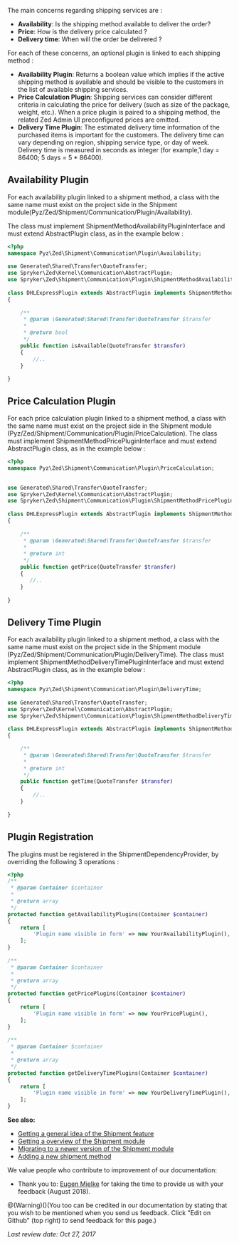 The main concerns regarding shipping services are :

* **Availability**: Is the shipping method available to deliver the order?
* **Price**: How is the delivery price calculated ?
* **Delivery time**: When will the order be delivered ?

For each of these concerns, an optional plugin is linked to each shipping method :

* **Availability Plugin**: Returns a boolean value which implies if the active shipping method is available and should be visible to the customers in the list of available shipping services.
* **Price Calculation Plugin**: Shipping services can consider different criteria in calculating the price for delivery (such as size of the package, weight, etc.). When a price plugin is paired to a shipping method, the related Zed Admin UI preconfigured prices are omitted.
* **Delivery Time Plugin**: The estimated delivery time information of the purchased items is important for the customers. The delivery time can vary depending on region, shipping service type, or day of week. Delivery time is measured in seconds as integer (for example,1 day = 86400; 5 days = 5 * 86400).

## Availability Plugin

For each availability plugin linked to a shipment method, a class with the same name must exist on the project side in the Shipment module(Pyz/Zed/Shipment/Communication/Plugin/Availability).

The class must implement ShipmentMethodAvailabilityPluginInterface and must extend AbstractPlugin class, as in the example below :

```php
<?php
namespace Pyz\Zed\Shipment\Communication\Plugin\Availability;
 
use Generated\Shared\Transfer\QuoteTransfer;
use Spryker\Zed\Kernel\Communication\AbstractPlugin;
use Spryker\Zed\Shipment\Communication\Plugin\ShipmentMethodAvailabilityPluginInterface;
 
class DHLExpressPlugin extends AbstractPlugin implements ShipmentMethodAvailabilityPluginInterface
{
 
    /**
     * @param \Generated\Shared\Transfer\QuoteTransfer $transfer
     *
     * @return bool
     */
    public function isAvailable(QuoteTransfer $transfer)
    {
        //..
    }
 
}
```

## Price Calculation Plugin

For each price calculation plugin linked to a shipment method, a class with the same name must exist on the project side in the Shipment module (Pyz/Zed/Shipment/Communication/Plugin/PriceCalculation). The class must implement ShipmentMethodPricePluginInterface and must extend AbstractPlugin class, as in the example below :

```php
<?php
namespace Pyz\Zed\Shipment\Communication\Plugin\PriceCalculation;
 

use Generated\Shared\Transfer\QuoteTransfer;
use Spryker\Zed\Kernel\Communication\AbstractPlugin;
use Spryker\Zed\Shipment\Communication\Plugin\ShipmentMethodPricePluginInterface;
 
class DHLExpressPlugin extends AbstractPlugin implements ShipmentMethodPricePluginInterface
{
 
    /**
     * @param \Generated\Shared\Transfer\QuoteTransfer $transfer
     *
     * @return int
     */
    public function getPrice(QuoteTransfer $transfer)
    {
       //..
    }
 
}
```

## Delivery Time Plugin

For each availability plugin linked to a shipment method, a class with the same name must exist on the project side in the Shipment module (Pyz/Zed/Shipment/Communication/Plugin/DeliveryTime). The class must implement ShipmentMethodDeliveryTimePluginInterface and must extend AbstractPlugin class, as in the example below :

```php
<?php
namespace Pyz\Zed\Shipment\Communication\Plugin\DeliveryTime;
 
use Generated\Shared\Transfer\QuoteTransfer;
use Spryker\Zed\Kernel\Communication\AbstractPlugin;
use Spryker\Zed\Shipment\Communication\Plugin\ShipmentMethodDeliveryTimePluginInterface;
 
class DHLExpressPlugin extends AbstractPlugin implements ShipmentMethodDeliveryTimePluginInterface
{

    /**
     * @param \Generated\Shared\Transfer\QuoteTransfer $transfer
     *
     * @return int
     */
    public function getTime(QuoteTransfer $transfer)
    {
        //..
    }
 
}
```

## Plugin Registration

The plugins must be registered in the ShipmentDependencyProvider, by overriding the following 3 operations :

```php
<?php
/**
 * @param Container $container
 *
 * @return array
 */
protected function getAvailabilityPlugins(Container $container)
{
    return [
        'Plugin name visible in form' => new YourAvailabilityPlugin(),
    ];
}
 
/**
 * @param Container $container
 *
 * @return array
 */
protected function getPricePlugins(Container $container)
{
    return [
        'Plugin name visible in form' => new YourPricePlugin(),
    ];
}
 
/**
 * @param Container $container
 *
 * @return array
 */
protected function getDeliveryTimePlugins(Container $container)
{
    return [
        'Plugin name visible in form' => new YourDeliveryTimePlugin(),
    ];
}
```

**See also:**

* [Getting a general idea of the Shipment feature](https://documentation.spryker.com/v4/docs/shipment)
* [Getting a overview of the Shipment module](https://documentation.spryker.com/v4/docs/shipment-module-overview)
* [Migrating to a newer version of the Shipment module](https://documentation.spryker.com/v4/docs/mg-shipment)
* [Adding a new shipment method](https://documentation.spryker.com/v4/docs/ht-add-new-shipment-method-2)

We value people who contribute to improvement of our documentation:

* Thank you to: [Eugen Mielke](https://github.com/eug3n) for taking the time to provide us with your feedback (August 2018).

@(Warning)()(You too can be credited in our documentation by stating that you wish to be mentioned when you send us feedback. Click "Edit on Github" (top right) to send feedback for this page.)

_Last review date: Oct 27, 2017_ <!-- by Karoly Gerner -->